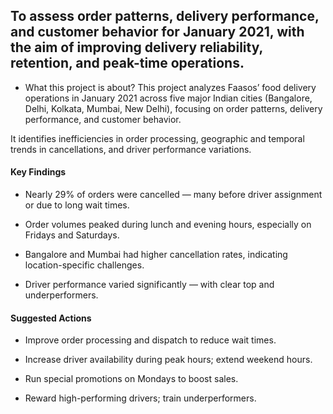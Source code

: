 
## To assess order patterns, delivery performance, and customer behavior for January 2021, with the aim of improving delivery reliability, retention, and peak-time operations.
- What this project is about?
This project analyzes Faasos’ food delivery operations in January 2021 across five major Indian cities (Bangalore, Delhi, Kolkata, Mumbai, New Delhi), focusing on order patterns, delivery performance, and customer behavior.

It identifies inefficiencies in order processing, geographic and temporal trends in cancellations, and driver performance variations.

#### Key Findings
- Nearly 29% of orders were cancelled — many before driver assignment or due to long wait times.

- Order volumes peaked during lunch and evening hours, especially on Fridays and Saturdays.

- Bangalore and Mumbai had higher cancellation rates, indicating location-specific challenges.

- Driver performance varied significantly — with clear top and underperformers.

#### Suggested Actions
- Improve order processing and dispatch to reduce wait times.

- Increase driver availability during peak hours; extend weekend hours.

- Run special promotions on Mondays to boost sales.

- Reward high-performing drivers; train underperformers.

